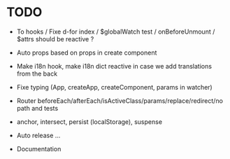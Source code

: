 # TODO

- To hooks / Fixe d-for index / $globalWatch test / onBeforeUnmount / $attrs should be reactive ?
- Auto props based on props in create component
- Make i18n hook, make i18n dict reactive in case we add translations from the back
- Fixe typing (App, createApp, createComponent, params in watcher)

- Router beforeEach/afterEach/isActiveClass/params/replace/redirect/no path and tests
- anchor, intersect, persist (localStorage), suspense

- Auto release ...
- Documentation
